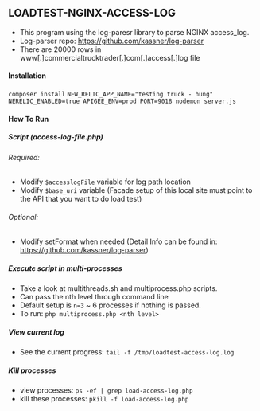 
## LOADTEST-NGINX-ACCESS-LOG
- This program using the log-paresr library to parse NGINX access_log.
- Log-parser repo: https://github.com/kassner/log-parser
- There are 20000 rows in www[.]commercialtrucktrader[.]com[.]access[.]log file

#### Installation

`composer install`
`NEW_RELIC_APP_NAME="testing truck - hung" NERELIC_ENABLED=true APIGEE_ENV=prod PORT=9018 nodemon server.js`

#### How To Run
##### Script (access-log-file.php)

###### Required:
- Modify `$accesslogFile` variable for log path location
- Modify `$base_uri` variable (Facade setup of this local site must point to the API that you want to do load test)

###### Optional:
- Modify setFormat when needed (Detail Info can be found in: https://github.com/kassner/log-parser)

##### Execute script in multi-processes 
- Take a look at multithreads.sh and multiprocess.php scripts. 
- Can pass the nth level through command line
- Default setup is `n=3` ~ 6 processes if nothing is passed.
- To run: `php multiprocess.php <nth level>`

##### View current log
- See the current progress: `tail -f /tmp/loadtest-access-log.log`

##### Kill processes
- view processes: `ps -ef | grep load-access-log.php`
- kill these processes: `pkill -f load-access-log.php`
